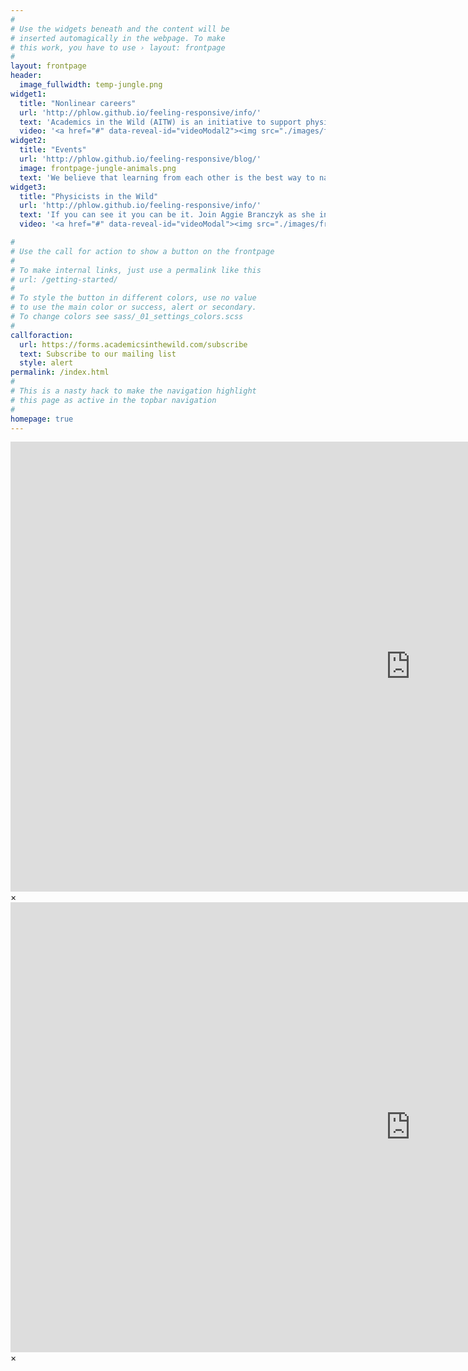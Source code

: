 ```yaml
---
#
# Use the widgets beneath and the content will be
# inserted automagically in the webpage. To make
# this work, you have to use › layout: frontpage
#
layout: frontpage
header:
  image_fullwidth: temp-jungle.png
widget1:
  title: "Nonlinear careers"
  url: 'http://phlow.github.io/feeling-responsive/info/'
  text: 'Academics in the Wild (AITW) is an initiative to support physicists and mathematicians on their nonlinear career adventure from academia to industry. Are you currently on any stage of this journey? If so, join us!'
  video: '<a href="#" data-reveal-id="videoModal2"><img src="./images/frontpage-aitw-title-page-screenshot.png" width="302" height="182" alt=""/></a>'
widget2:
  title: "Events"
  url: 'http://phlow.github.io/feeling-responsive/blog/'
  image: frontpage-jungle-animals.png
  text: 'We believe that learning from each other is the best way to nagivate a career transition. We welcome you to our Discord server where we host informative and supportive events, including AMAs/Q&As with former academics who are now in industry, 1-1 coffee chats, workshops, and watch parties.'
widget3:
  title: "Physicists in the Wild"
  url: 'http://phlow.github.io/feeling-responsive/info/'
  text: 'If you can see it you can be it. Join Aggie Branczyk as she interviews physicists who have turned their PhD training into diverse and often unconventional careers, from the corporate world to government, from education to finance, and more.'
  video: '<a href="#" data-reveal-id="videoModal"><img src="./images/frontpage-pitw-trailer-screenshot-emily-katiuscia.png" width="302" height="182" alt=""/></a>'

#
# Use the call for action to show a button on the frontpage
#
# To make internal links, just use a permalink like this
# url: /getting-started/
#
# To style the button in different colors, use no value
# to use the main color or success, alert or secondary.
# To change colors see sass/_01_settings_colors.scss
#
callforaction:
  url: https://forms.academicsinthewild.com/subscribe
  text: Subscribe to our mailing list
  style: alert
permalink: /index.html
#
# This is a nasty hack to make the navigation highlight
# this page as active in the topbar navigation
#
homepage: true
---
```


<div id="videoModal" class="reveal-modal large" data-reveal="">
  <div class="flex-video widescreen vimeo" style="display: block;">
    <iframe width="1280" height="720" src="https://www.youtube.com/embed/fJ5oW9WiNTg" frameborder="0" allowfullscreen></iframe>
  </div>
  <a class="close-reveal-modal">&#215;</a>
</div>

<div id="videoModal2" class="reveal-modal large" data-reveal="">
  <div class="flex-video widescreen vimeo" style="display: block;">
    <iframe width="1280" height="720" src="https://www.youtube.com/embed/eZv9o0Q5YMg" frameborder="0" allowfullscreen></iframe>
  </div>
  <a class="close-reveal-modal">&#215;</a>
</div>
